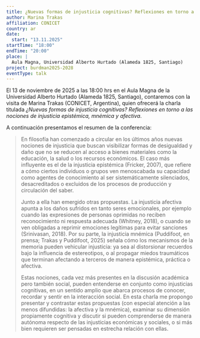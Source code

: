 ```yaml
---
title: ¿Nuevas formas de injusticia cognitivas? Reflexiones en torno a las nociones de injusticia epistémica, mnémica y afectiva
author: Marina Trakas
affiliation: CONICET
country: ar
date: 
  start: "13.11.2025"
startTime: "18:00"
endTime: "20:00"
place: |
  Aula Magna, Universidad Alberto Hurtado (Alameda 1825, Santiago)
project: burdman2025-2028
eventType: talk
---
```


El 13 de noviembre de 2025 a las 18:00 hrs en el Aula Magna de la Universidad Alberto Hurtado (Alameda 1825, Santiago), contaremos con la visita de Marina Trakas (CONICET, Argentina), quien ofrecerá la charla titulada _¿Nuevas formas de injusticia cognitivas? Reflexiones en torno a las nociones de injusticia epistémica, mnémica y afectiva_.

A continuación presentamos el resumen de la conferencia:

> En filosofía han comenzado a circular en los últimos años nuevas nociones de injusticia que buscan visibilizar formas de desigualdad y daño que no se reducen al acceso a bienes materiales como la educación, la salud o los recursos económicos. El caso más influyente es el de la injusticia epistémica (Fricker, 2007), que refiere a cómo ciertos individuos o grupos ven menoscabada su capacidad como agentes de conocimiento al ser sistemáticamente silenciados, desacreditados o excluidos de los procesos de producción y circulación del saber.
>
> Junto a ella han emergido otras propuestas. La injusticia afectiva apunta a los daños sufridos en tanto seres emocionales, por ejemplo cuando las expresiones de personas oprimidas no reciben reconocimiento ni respuesta adecuada (Whitney, 2018), o cuando se ven obligadas a reprimir emociones legítimas para evitar sanciones (Srinivasan, 2018). Por su parte, la injusticia mnémica (Puddifoot, en prensa; Trakas y Puddifoot, 2025) señala cómo los mecanismos de la memoria pueden vehicular injusticia: ya sea al distorsionar recuerdos bajo la influencia de estereotipos, o al propagar miedos traumáticos que terminan afectando a terceros de manera epistémica, práctica o afectiva.
>
> Estas nociones, cada vez más presentes en la discusión académica pero también social, pueden entenderse en conjunto como injusticias cognitivas, en un sentido amplio que abarca procesos de conocer, recordar y sentir en la interacción social. En esta charla me propongo presentar y contrastar estas propuestas (con especial atención a las menos difundidas: la afectiva y la mnémica), examinar su dimensión propiamente cognitiva y discutir si pueden comprenderse de manera autónoma respecto de las injusticias económicas y sociales, o si más bien requieren ser pensadas en estrecha relación con ellas.
